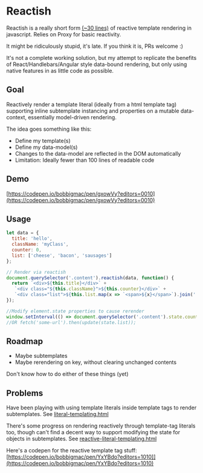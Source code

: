 # Reactish

Reactish is a really short form [(~30 lines)](./reactish.js) of reactive template rendering in javascript. Relies on Proxy for basic reactivity.

It might be ridiculously stupid, it's late. If you think it is, PRs welcome :)

It's not a complete working solution, but my attempt to replicate the benefits of React/Handlebars/Angular style data-bound rendering, but only using native features in as little code as possible.

## Goal

Reactively render a template literal (ideally from a html template tag) supporting inline subtemplate instancing and properties on a mutable data-context, essentially model-driven rendering.

The idea goes something like this:
- Define my template(s)
- Define my data-model(s)
- Changes to the data-model are reflected in the DOM automatically
- Limitation: Ideally fewer than 100 lines of readable code

## Demo

[https://codepen.io/bobbigmac/pen/gxowVy?editors=0010](https://codepen.io/bobbigmac/pen/gxowVy?editors=0010)

## Usage

```javascript
let data = {
  title: 'hello',
  className: 'myClass',
  counter: 0,
  list: ['cheese', 'bacon', 'sausages']
};

// Render via reactish
document.querySelector('.content').reactish(data, function() {
  return `<div>${this.title}</div>` + 
   `<div class="${this.className}">${this.counter}</div>` + 
   `<div class="list">${this.list.map(x => `<span>${x}</span>`).join(' ')}</div>`
});

//Modify element.state properties to cause rerender
window.setInterval(() => document.querySelector('.content').state.counter++, 1000);
//OR fetch('some-url').then(update(state.list));
```

## Roadmap

- Maybe subtemplates
- Maybe rerendering on key, without clearing unchanged contents

Don't know how to do either of these things (yet)

## Problems

Have been playing with using template literals inside template tags to render subtemplates. See [literal-templating.html](./literal-templating.html)

There's some progress on rendering reactively through template-tag literals too, though can't find a decent way to support modifying the state for objects in subtemplates. See [reactive-literal-templating.html](./reactive-literal-templating.html)

Here's a codepen for the reactive template tag stuff: [https://codepen.io/bobbigmac/pen/YxYBdo?editors=1010]](https://codepen.io/bobbigmac/pen/YxYBdo?editors=1010)